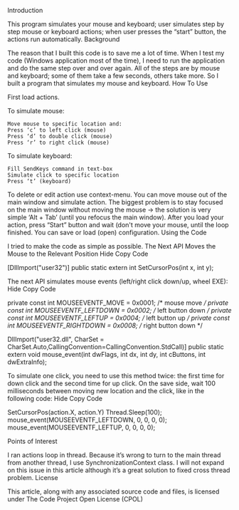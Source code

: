 Introduction

This program simulates your mouse and keyboard; user simulates step by step mouse or keyboard actions; when user presses the “start” button, the actions run automatically.
Background

The reason that I built this code is to save me a lot of time. When I test my code (Windows application most of the time), I need to run the application and do the same step over and over again. All of the steps are by mouse and keyboard; some of them take a few seconds, others take more. So I built a program that simulates my mouse and keyboard.
How To Use

First load actions.

To simulate mouse:

    Move mouse to specific location and:
    Press ‘c’ to left click (mouse)
    Press ‘d’ to double click (mouse)
    Press ‘r’ to right click (mouse)

To simulate keyboard:

    Fill SendKeys command in text-box
    Simulate click to specific location
    Press ‘t’ (keyboard)

To delete or edit action use context-menu. You can move mouse out of the main window and simulate action. The biggest problem is to stay focused on the main window without moving the mouse -> the solution is very simple ‘Alt + Tab’ (until you refocus the main window). After you load your action, press “Start” button and wait (don't move your mouse, until the loop finished. You can save or load (open) configuration.
Using the Code

I tried to make the code as simple as possible.
The Next API Moves the Mouse to the Relevant Position
Hide   Copy Code

[DllImport("user32")]
public static extern int SetCursorPos(int x, int y);

The next API simulates mouse events (left/right click down/up, wheel EXE):
Hide   Copy Code

private const int MOUSEEVENTF_MOVE = 0x0001; /* mouse move */
private const int MOUSEEVENTF_LEFTDOWN = 0x0002; /* left button down */
private const int MOUSEEVENTF_LEFTUP = 0x0004; /* left button up */
private const int MOUSEEVENTF_RIGHTDOWN = 0x0008; /* right button down */

DllImport("user32.dll",
    CharSet = CharSet.Auto,CallingConvention=CallingConvention.StdCall)]
public static extern void mouse_event(int dwFlags, int dx, int dy, int cButtons,
    int dwExtraInfo);

To simulate one click, you need to use this method twice: the first time for down click and the second time for up click. On the save side, wait 100 milliseconds between moving new location and the click, like in the following code:
Hide   Copy Code

SetCursorPos(action.X, action.Y)
Thread.Sleep(100);
mouse_event(MOUSEEVENTF_LEFTDOWN, 0, 0, 0, 0);
mouse_event(MOUSEEVENTF_LEFTUP, 0, 0, 0, 0);

Points of Interest

I ran actions loop in thread. Because it’s wrong to turn to the main thread from another thread, I use SynchronizationContext class. I will not expand on this issue in this article although it’s a great solution to fixed cross thread problem.
License

This article, along with any associated source code and files, is licensed under The Code Project Open License (CPOL)
